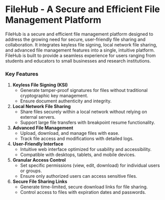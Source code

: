 # **FileHub - A Secure and Efficient File Management Platform**

FileHub is a secure and efficient file management platform designed to address the growing need for secure, user-friendly file sharing and collaboration. It integrates keyless file signing, local network file sharing, and advanced file management features into a single, intuitive platform. FileHub is built to provide a seamless experience for users ranging from students and educators to small businesses and research institutions.

### **Key Features**

1. **Keyless File Signing (KSI)**
   - Generate tamper-proof signatures for files without traditional cryptographic key management.
   - Ensure document authenticity and integrity.
2. **Local Network File Sharing**
   - Share files securely within a local network without relying on external servers.
   - Support large file transfers with breakpoint resume functionality.
3. **Advanced File Management**
   - Upload, download, and manage files with ease.
   - Track file access and modifications with detailed logs.
4. **User-Friendly Interface**
   - Intuitive web interface optimized for usability and accessibility.
   - Compatible with desktops, tablets, and mobile devices.
5. **Granular Access Control**
   - Set specific permissions (view, edit, download) for individual users or groups.
   - Ensure only authorized users can access sensitive files.
6. **Secure File Sharing Links**
   - Generate time-limited, secure download links for file sharing.
   - Control access to files with expiration dates and passwords.